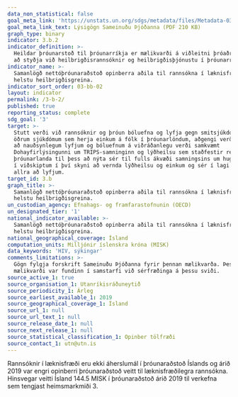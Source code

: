 ```yaml
---
data_non_statistical: false
goal_meta_link: 'https://unstats.un.org/sdgs/metadata/files/Metadata-03-0B-02.pdf'
goal_meta_link_text: Lýsigögn Sameinuðu Þjóðanna (PDF 210 KB)
graph_type: binary
indicator: 3.b.2
indicator_definition: >-
  Heildar þróunarstoð til þróunarríkja er mælikvarði á viðleitni þróaðra ríkja
  að styðja við heilbrigðisrannsóknir og heilbrigðisþjónustu í þróunarríkjum.
indicator_name: >-
  Samanlögð nettóþróunaraðstoð opinberra aðila til rannsókna í læknisfræði og
  helstu heilbrigðisgreina.
indicator_sort_order: 03-bb-02
layout: indicator
permalink: /3-b-2/
published: true
reporting_status: complete
sdg_goal: '3'
target: >-
  Stutt verði við rannsóknir og þróun bóluefna og lyfja gegn smitsjúkdómum og
  öðrum sjúkdómum sem herja einkum á fólk í þróunarlöndum, aðgengi verði veitt
  að nauðsynlegum lyfjum og bóluefnum á viðráðanlegu verði samkvæmt
  Dohayfirlýsingunni um TRIPS-samninginn og lýðheilsu sem staðfestir rétt
  þróunarlanda til þess að nýta sér til fulls ákvæði samningsins um hugverkarétt
  í viðskiptum í því skyni að vernda lýðheilsu og einkum og sér í lagi aðgengi
  allra að lyfjum.
target_id: 3.b
graph_title: >-
  Samanlögð nettóþróunaraðstoð opinberra aðila til rannsókna í læknisfræði og
  helstu heilbrigðisgreina.
un_custodian_agency: Efnahags- og framfarastofnunin (OECD)
un_designated_tier: '1'
national_indicator_available: >-
  Samanlögð nettóþróunaraðstoð opinberra aðila til rannsókna í læknisfræði og
  helstu heilbrigðisgreina.
national_geographical_coverage: Ísland
computation_units: Milljónir íslenskra króna (MISK)
data_keywords: 'HIV, sýkingar'
comments_limitations: >-
  Gögn fylgja forskrift Sameinuðu Þjóðanna fyrir þennan mælikvarða. Þessi
  mælikvarði var fundinn í samstarfi við sérfræðinga á þessu sviði.
source_active_1: true
source_organisation_1: Utanríkisráðuneytið
source_periodicity_1: Árleg
source_earliest_available_1: 2019
source_geographical_coverage_1: Ísland
source_url_1: null
source_url_text_1: null
source_release_date_1: null
source_next_release_1: null
source_statistical_classification_1: Opinber tölfræði
source_contact_1: utn@utn.is
---
```


Rannsóknir í læknisfræði eru ekki áherslumál í þróunaraðstoð Íslands og árið 2019 var engri opinberri þróunaraðstoð veitt til læknisfræðilegra rannsókna. Hinsvegar veitti Ísland 144.5 MISK í þróunaraðstoð árið 2019 til verkefna sem tengjast heimsmarkmiði 3.
